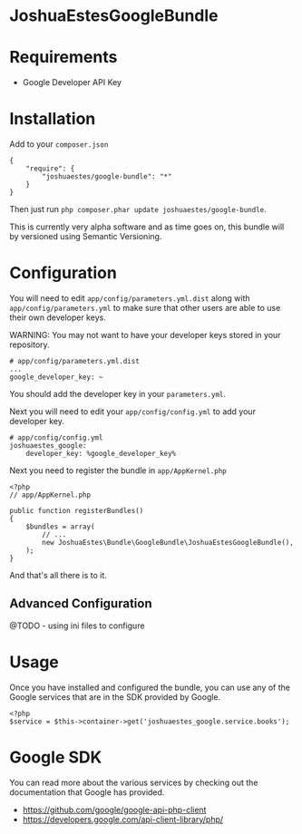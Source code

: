 JoshuaEstesGoogleBundle
=======================

# Requirements

* Google Developer API Key

# Installation

Add to your `composer.json`

    {
        "require": {
            "joshuaestes/google-bundle": "*"
        }
    }

Then just run `php composer.phar update joshuaestes/google-bundle`.

This is currently very alpha software and as time goes on, this bundle
will by versioned using Semantic Versioning.

# Configuration

You will need to edit `app/config/parameters.yml.dist` along with
`app/config/parameters.yml` to make sure that other users are able
to use their own developer keys.

WARNING: You may not want to have your developer keys stored in your
repository.

    # app/config/parameters.yml.dist
    ...
    google_developer_key: ~

You should add the developer key in your `parameters.yml`.

Next you will need to edit your `app/config/config.yml` to add
your developer key.

    # app/config/config.yml
    joshuaestes_google:
        developer_key: %google_developer_key%

Next you need to register the bundle in `app/AppKernel.php`

    <?php
    // app/AppKernel.php

    public function registerBundles()
    {
        $bundles = array(
            // ...
            new JoshuaEstes\Bundle\GoogleBundle\JoshuaEstesGoogleBundle(),
        );
    }

And that's all there is to it.

## Advanced Configuration

@TODO - using ini files to configure

# Usage

Once you have installed and configured the bundle, you can use any of the
Google services that are in the SDK provided by Google.

    <?php
    $service = $this->container->get('joshuaestes_google.service.books');

# Google SDK

You can read more about the various services by checking out the documentation
that Google has provided.

* https://github.com/google/google-api-php-client
* https://developers.google.com/api-client-library/php/

